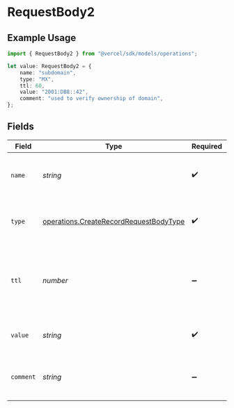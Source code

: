# RequestBody2

## Example Usage

```typescript
import { RequestBody2 } from "@vercel/sdk/models/operations";

let value: RequestBody2 = {
    name: "subdomain",
    type: "MX",
    ttl: 60,
    value: "2001:DB8::42",
    comment: "used to verify ownership of domain",
};
```

## Fields

| Field                                                                                            | Type                                                                                             | Required                                                                                         | Description                                                                                      | Example                                                                                          |
| ------------------------------------------------------------------------------------------------ | ------------------------------------------------------------------------------------------------ | ------------------------------------------------------------------------------------------------ | ------------------------------------------------------------------------------------------------ | ------------------------------------------------------------------------------------------------ |
| `name`                                                                                           | *string*                                                                                         | :heavy_check_mark:                                                                               | A subdomain name or an empty string for the root domain.                                         | subdomain                                                                                        |
| `type`                                                                                           | [operations.CreateRecordRequestBodyType](../../models/operations/createrecordrequestbodytype.md) | :heavy_check_mark:                                                                               | The type of record, it could be one of the valid DNS records.                                    |                                                                                                  |
| `ttl`                                                                                            | *number*                                                                                         | :heavy_minus_sign:                                                                               | The TTL value. Must be a number between 60 and 2147483647. Default value is 60.                  | 60                                                                                               |
| `value`                                                                                          | *string*                                                                                         | :heavy_check_mark:                                                                               | An AAAA record pointing to an IPv6 address.                                                      | 2001:DB8::42                                                                                     |
| `comment`                                                                                        | *string*                                                                                         | :heavy_minus_sign:                                                                               | A comment to add context on what this DNS record is for                                          | used to verify ownership of domain                                                               |